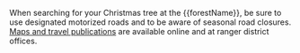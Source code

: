 When searching for your Christmas tree at the {{forestName}}, 
be sure to use designated motorized roads and to be aware of seasonal road closures. 
[Maps and travel publications](https://www.fs.usda.gov/main/flathead/maps-pubs "Flathead 
    maps and publications")
    are available online and at ranger district offices.